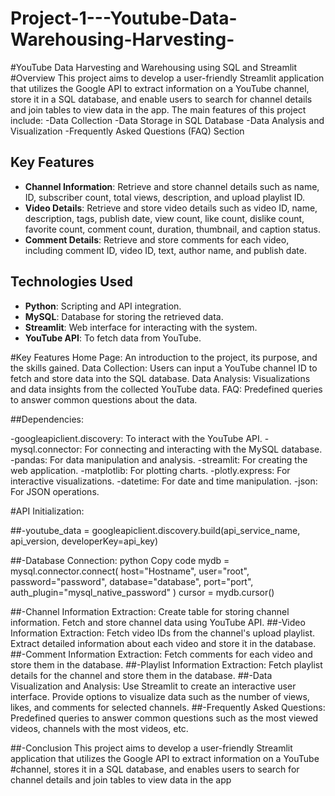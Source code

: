 # Project-1---Youtube-Data-Warehousing-Harvesting-

#YouTube Data Harvesting and Warehousing using SQL and Streamlit
#Overview
          This project aims to develop a user-friendly Streamlit application that utilizes the Google API to extract information on a YouTube channel, store it in a SQL database, and enable users to search for channel details and join tables to view data in the app. The main features of this project include:
          -Data Collection
          -Data Storage in SQL Database
          -Data Analysis and Visualization
          -Frequently Asked Questions (FAQ) Section


## Key Features

- **Channel Information**: Retrieve and store channel details such as name, ID, subscriber count, total views, description, and upload playlist ID.
- **Video Details**: Retrieve and store video details such as video ID, name, description, tags, publish date, view count, like count, dislike count, favorite count, comment count, duration, thumbnail, and caption status.
- **Comment Details**: Retrieve and store comments for each video, including comment ID, video ID, text, author name, and publish date.

## Technologies Used

- **Python**: Scripting and API integration.
- **MySQL**: Database for storing the retrieved data.
- **Streamlit**: Web interface for interacting with the system.
- **YouTube API**: To fetch data from YouTube.

#Key Features
Home Page: 
          An introduction to the project, its purpose, and the skills gained.
Data Collection: 
          Users can input a YouTube channel ID to fetch and store data into the SQL database.
Data Analysis: 
          Visualizations and data insights from the collected YouTube data.
FAQ: 
          Predefined queries to answer common questions about the data.

##Dependencies:

-googleapiclient.discovery:
          To interact with the YouTube API.
-mysql.connector: 
          For connecting and interacting with the MySQL database.
-pandas: 
          For data manipulation and analysis.
-streamlit:
          For creating the web application.
-matplotlib:
          For plotting charts.
-plotly.express: 
          For interactive visualizations.
-datetime:
          For date and time manipulation.
-json: 
          For JSON operations.

#API Initialization:

##-youtube_data = googleapiclient.discovery.build(api_service_name, api_version, developerKey=api_key)

##-Database Connection:
python
Copy code
mydb = mysql.connector.connect(
    host="Hostname",
    user="root",
    password="password",
    database="database",
    port="port",
    auth_plugin="mysql_native_password"
)
cursor = mydb.cursor()

##-Channel Information Extraction:
          Create table for storing channel information.
          Fetch and store channel data using YouTube API.
##-Video Information Extraction:
           Fetch video IDs from the channel's upload playlist.
          Extract detailed information about each video and store it in the database.
##-Comment Information Extraction:
          Fetch comments for each video and store them in the database.
##-Playlist Information Extraction:
          Fetch playlist details for the channel and store them in the database.
##-Data Visualization and Analysis:
          Use Streamlit to create an interactive user interface.
          Provide options to visualize data such as the number of views, likes, and comments for selected channels.
##-Frequently Asked Questions:
          Predefined queries to answer common questions such as the most viewed videos, channels with the most videos, etc.

##-Conclusion
          This project aims to develop a user-friendly Streamlit application that utilizes the Google API to extract information on a YouTube #channel, stores it in a SQL database, and enables users to search for channel details and join tables to view data in the app
           


